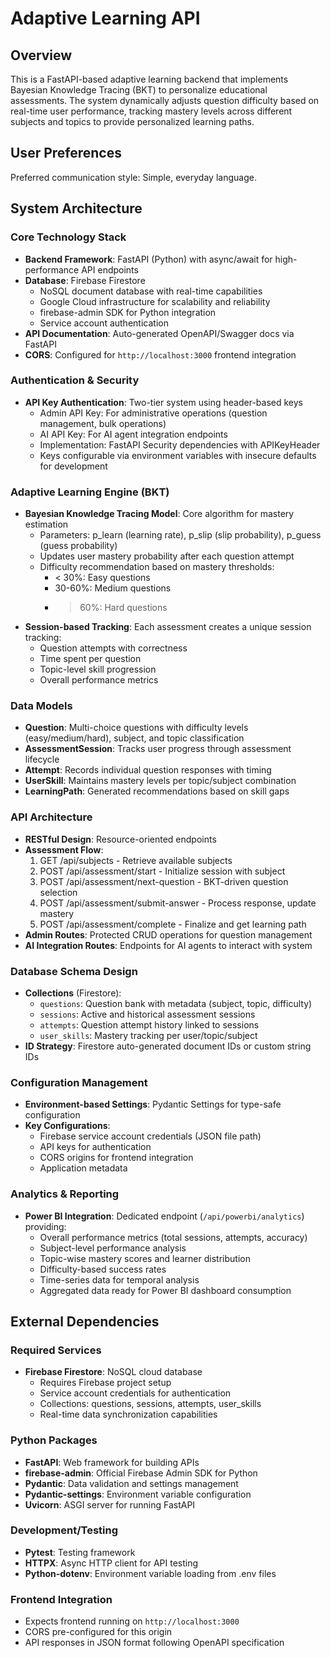 # Adaptive Learning API

## Overview

This is a FastAPI-based adaptive learning backend that implements Bayesian Knowledge Tracing (BKT) to personalize educational assessments. The system dynamically adjusts question difficulty based on real-time user performance, tracking mastery levels across different subjects and topics to provide personalized learning paths.

## User Preferences

Preferred communication style: Simple, everyday language.

## System Architecture

### Core Technology Stack
- **Backend Framework**: FastAPI (Python) with async/await for high-performance API endpoints
- **Database**: Firebase Firestore
  - NoSQL document database with real-time capabilities
  - Google Cloud infrastructure for scalability and reliability
  - firebase-admin SDK for Python integration
  - Service account authentication
- **API Documentation**: Auto-generated OpenAPI/Swagger docs via FastAPI
- **CORS**: Configured for `http://localhost:3000` frontend integration

### Authentication & Security
- **API Key Authentication**: Two-tier system using header-based keys
  - Admin API Key: For administrative operations (question management, bulk operations)
  - AI API Key: For AI agent integration endpoints
  - Implementation: FastAPI Security dependencies with APIKeyHeader
  - Keys configurable via environment variables with insecure defaults for development

### Adaptive Learning Engine (BKT)
- **Bayesian Knowledge Tracing Model**: Core algorithm for mastery estimation
  - Parameters: p_learn (learning rate), p_slip (slip probability), p_guess (guess probability)
  - Updates user mastery probability after each question attempt
  - Difficulty recommendation based on mastery thresholds:
    - < 30%: Easy questions
    - 30-60%: Medium questions  
    - > 60%: Hard questions
- **Session-based Tracking**: Each assessment creates a unique session tracking:
  - Question attempts with correctness
  - Time spent per question
  - Topic-level skill progression
  - Overall performance metrics

### Data Models
- **Question**: Multi-choice questions with difficulty levels (easy/medium/hard), subject, and topic classification
- **AssessmentSession**: Tracks user progress through assessment lifecycle
- **Attempt**: Records individual question responses with timing
- **UserSkill**: Maintains mastery levels per topic/subject combination
- **LearningPath**: Generated recommendations based on skill gaps

### API Architecture
- **RESTful Design**: Resource-oriented endpoints
- **Assessment Flow**:
  1. GET /api/subjects - Retrieve available subjects
  2. POST /api/assessment/start - Initialize session with subject
  3. POST /api/assessment/next-question - BKT-driven question selection
  4. POST /api/assessment/submit-answer - Process response, update mastery
  5. POST /api/assessment/complete - Finalize and get learning path
- **Admin Routes**: Protected CRUD operations for question management
- **AI Integration Routes**: Endpoints for AI agents to interact with system

### Database Schema Design
- **Collections** (Firestore):
  - `questions`: Question bank with metadata (subject, topic, difficulty)
  - `sessions`: Active and historical assessment sessions
  - `attempts`: Question attempt history linked to sessions
  - `user_skills`: Mastery tracking per user/topic/subject
- **ID Strategy**: Firestore auto-generated document IDs or custom string IDs

### Configuration Management
- **Environment-based Settings**: Pydantic Settings for type-safe configuration
- **Key Configurations**:
  - Firebase service account credentials (JSON file path)
  - API keys for authentication
  - CORS origins for frontend integration
  - Application metadata

### Analytics & Reporting
- **Power BI Integration**: Dedicated endpoint (`/api/powerbi/analytics`) providing:
  - Overall performance metrics (total sessions, attempts, accuracy)
  - Subject-level performance analysis
  - Topic-wise mastery scores and learner distribution
  - Difficulty-based success rates
  - Time-series data for temporal analysis
  - Aggregated data ready for Power BI dashboard consumption

## External Dependencies

### Required Services
- **Firebase Firestore**: NoSQL cloud database
  - Requires Firebase project setup
  - Service account credentials for authentication
  - Collections: questions, sessions, attempts, user_skills
  - Real-time data synchronization capabilities

### Python Packages
- **FastAPI**: Web framework for building APIs
- **firebase-admin**: Official Firebase Admin SDK for Python
- **Pydantic**: Data validation and settings management
- **Pydantic-settings**: Environment variable configuration
- **Uvicorn**: ASGI server for running FastAPI

### Development/Testing
- **Pytest**: Testing framework
- **HTTPX**: Async HTTP client for API testing
- **Python-dotenv**: Environment variable loading from .env files

### Frontend Integration
- Expects frontend running on `http://localhost:3000`
- CORS pre-configured for this origin
- API responses in JSON format following OpenAPI specification